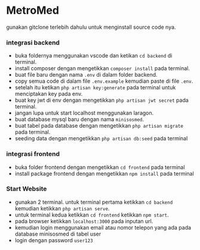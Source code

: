 # MetroMed

gunakan gitclone terlebih dahulu untuk menginstall source code nya.
### integrasi backend

- buka foldernya menggunakan vscode dan ketikan `cd backend` di terminal.
- install composer dengan mengetikkan `composer install` pada terminal.
- buat file baru dengan nama `.env` di dalam folder backend.
- copy semua code di dalam file `.env.example` kemudian paste di file `.env`.
- setelah itu ketikan `php artisan key:generate` pada terminal untuk menciptakan key pada env.
- buat key jwt di env dengan mengetikkan `php artisan jwt secret` pada terminal.
- jangan lupa untuk start localhost menggunakan laragon.
- buat database mysql baru dengan nama `minisosmed`.
- buat tabel pada database dengan mengetikkan `php artisan migrate` pada terminal.
- seeding data dengan mengetikkan `php artisan db:seed` pada terminal

### integrasi frontend
- buka folder frontend dengan mengetikkan `cd frontend` pada terminal
- install package frontend dengan mengetikkan `npm install` pada terminal

### Start Website
- gunakan 2 terminal. untuk terminal pertama ketikkan `cd backend` kemudian ketikkan `php artisan serve`.
- untuk terminal kedua ketikkan `cd frontend` ketikkan `npm start`.
- pada browser ketikkan `localhost:3000` pada inputan url.
- kemudian login menggunakan email atau nomor telepon yang ada pada database minisosmed di tabel user
- login dengan password `user123`

